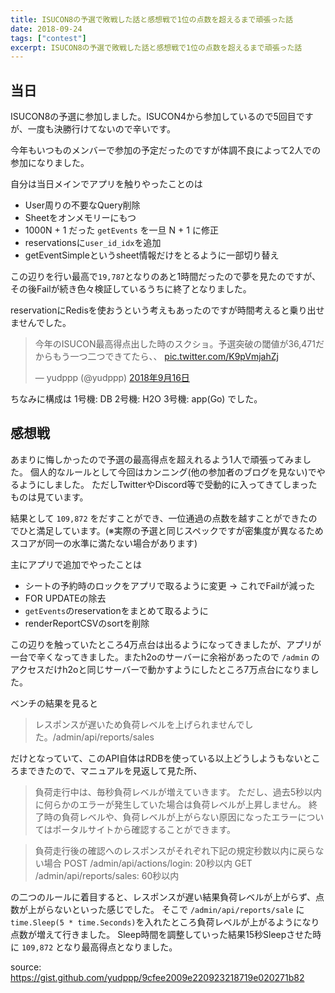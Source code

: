 ```yaml
---
title: ISUCON8の予選で敗戦した話と感想戦で1位の点数を超えるまで頑張った話
date: 2018-09-24
tags: ["contest"]
excerpt: ISUCON8の予選で敗戦した話と感想戦で1位の点数を超えるまで頑張った話
---
```



## 当日

ISUCON8の予選に参加しました。ISUCON4から参加しているので5回目ですが、一度も決勝行けてないので辛いです。

今年もいつものメンバーで参加の予定だったのですが体調不良によって2人での参加になりました。

自分は当日メインでアプリを触りやったことのは

- User周りの不要なQuery削除
- Sheetをオンメモリーにもつ
- 1000N + 1 だった `getEvents` を一旦 N + 1 に修正
- reservationsに`user_id_idx`を追加
- getEventSimpleというsheet情報だけをとるように一部切り替え

この辺りを行い最高で`19,787`となりのあと1時間だったので夢を見たのですが、その後Failが続き色々検証しているうちに終了となりました。

reservationにRedisを使おうという考えもあったのですが時間考えると乗り出せませんでした。

<blockquote class="twitter-tweet" data-lang="ja"><p lang="ja" dir="ltr">今年のISUCON最高得点出した時のスクショ。予選突破の閾値が36,471だからもう一つ二つできてたら、、 <a href="https://t.co/K9pVmjahZj">pic.twitter.com/K9pVmjahZj</a></p>&mdash; yudppp (@yudppp) <a href="https://twitter.com/yudppp/status/1041272248038879233?ref_src=twsrc%5Etfw">2018年9月16日</a></blockquote>
<script async src="https://platform.twitter.com/widgets.js" charset="utf-8"></script>

ちなみに構成は
1号機: DB
2号機: H2O
3号機: app(Go)
でした。


## 感想戦

あまりに悔しかったので予選の最高得点を超えれるよう1人で頑張ってみました。
個人的なルールとして今回はカンニング(他の参加者のブログを見ない)でやるようにしました。
ただしTwitterやDiscord等で受動的に入ってきてしまったものは見ています。

結果として `109,872` をだすことができ、一位通過の点数を越すことができたのでひと満足しています。(※実際の予選と同じスペックですが密集度が異なるためスコアが同一の水準に満たない場合があります)

主にアプリで追加でやったことは

- シートの予約時のロックをアプリで取るように変更 → これでFailが減った
- FOR UPDATEの除去
- `getEvents`のreservationをまとめて取るように
- renderReportCSVのsortを削除

この辺りを触っていたところ4万点台は出るようになってきましたが、アプリが一台で辛くなってきました。またh2oのサーバーに余裕があったので `/admin` のアクセスだけh2oと同じサーバーで動かすようにしたところ7万点台になりました。

ベンチの結果を見ると

> レスポンスが遅いため負荷レベルを上げられませんでした。/admin/api/reports/sales

だけとなっていて、このAPI自体はRDBを使っている以上どうしようもないところまできたので、マニュアルを見返して見た所、

> 負荷走行中は、毎秒負荷レベルが増えていきます。 ただし、過去5秒以内に何らかのエラーが発生していた場合は負荷レベルが上昇しません。 終了時の負荷レベルや、負荷レベルが上がらない原因になったエラーについてはポータルサイトから確認することができます。

> 負荷走行後の確認へのレスポンスがそれぞれ下記の規定秒数以内に戻らない場合
> POST /admin/api/actions/login: 20秒以内
> GET /admin/api/reports/sales: 60秒以内

の二つのルールに着目すると、レスポンスが遅い結果負荷レベルが上がらず、点数が上がらないといった感じでした。
そこで `/admin/api/reports/sale` に `time.Sleep(5 * time.Seconds)`を入れたところ負荷レベルが上がるようになり点数が増えて行きました。
Sleep時間を調整していった結果15秒Sleepさせた時に `109,872` となり最高得点となりました。

source: https://gist.github.com/yudppp/9cfee2009e220923218719e020271b82